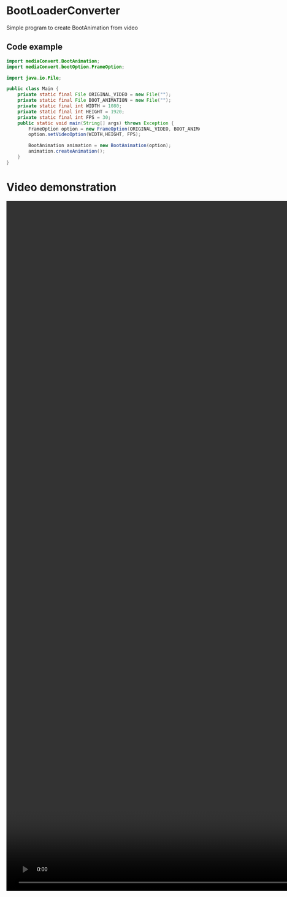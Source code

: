 # BootLoaderConverter
Simple program to create BootAnimation from video
## Code example
```java
import mediaConvert.BootAnimation;
import mediaConvert.bootOption.FrameOption;

import java.io.File;

public class Main {
    private static final File ORIGINAL_VIDEO = new File("");
    private static final File BOOT_ANIMATION = new File("");
    private static final int WIDTH = 1080;
    private static final int HEIGHT = 1920;
    private static final int FPS = 30;
    public static void main(String[] args) throws Exception {
        FrameOption option = new FrameOption(ORIGINAL_VIDEO, BOOT_ANIMATION);
        option.setVideoOption(WIDTH,HEIGHT, FPS);

        BootAnimation animation = new BootAnimation(option);
        animation.createAnimation();
    }
}

```
# Video demonstration
<video src='https://youtu.be/jHcv2LWsOeA' width="2880" height="1800">

   


## Libraries
JavaCV
https://github.com/bytedeco/javacv
